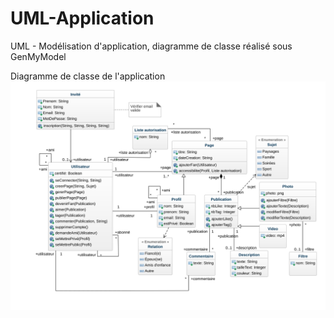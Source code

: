 # UML-Application
UML - Modélisation d'application, diagramme de classe réalisé sous GenMyModel

Diagramme de classe de l'application
![Class diagram](https://github.com/bastienbourgeois/UML-Application/blob/master/class-diagram.svg?raw=true)
